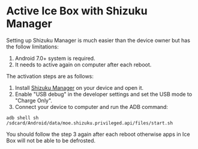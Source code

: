 # Active Ice Box with Shizuku Manager

Setting up Shizuku Manager is much easier than the device owner but has the follow limitations:

1. Android 7.0+ system is required.
2. It needs to active again on computer after each reboot.

The activation steps are as follows:

1. Install [Shizuku Manager](https://play.google.com/store/apps/details?id=moe.shizuku.privileged.api) on your device and open it.
2. Enable "USB debug" in the developer settings and set the USB mode to "Charge Only".
3. Connect your device to computer and run the ADB command:

```
adb shell sh /sdcard/Android/data/moe.shizuku.privileged.api/files/start.sh
```

You should follow the step 3 again after each reboot otherwise apps in Ice Box will not be able to be defrosted.
